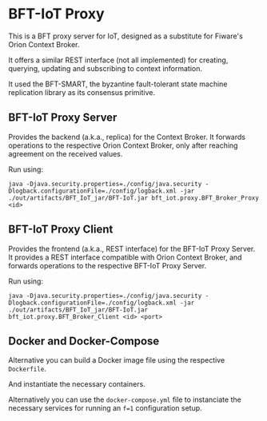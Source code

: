 # BFT-IoT Proxy

This is a BFT proxy server for IoT, designed as a substitute for Fiware's Orion Context Broker.

It offers a similar REST interface (not all implemented) for creating, querying, updating and subscribing to context 
information.

It used the BFT-SMART, the byzantine fault-tolerant state machine replication library as its consensus primitive.

## BFT-IoT Proxy Server

Provides the backend (a.k.a., replica) for the Context Broker.
It forwards operations to the respective Orion Context Broker, only after reaching agreement on the received values.

Run using:

`java -Djava.security.properties=./config/java.security -Dlogback.configurationFile=./config/logback.xml -jar ./out/artifacts/BFT_IoT_jar/BFT-IoT.jar bft_iot.proxy.BFT_Broker_Proxy <id>`

## BFT-IoT Proxy Client
Provides the frontend (a.k.a., REST interface) for the BFT-IoT Proxy Server.
It provides a REST interface compatible with Orion Context Broker, and forwards operations to the respective BFT-IoT Proxy Server.

Run using:

`java -Djava.security.properties=./config/java.security -Dlogback.configurationFile=./config/logback.xml -jar ./out/artifacts/BFT_IoT_jar/BFT-IoT.jar bft_iot.proxy.BFT_Broker_Client <id> <port>`


## Docker and Docker-Compose

Alternative you can build a Docker image file using the respective `Dockerfile`.

And instantiate the necessary containers.

Alternatively you can use the `docker-compose.yml` file to instanciate the necessary services for running an `f=1` configuration setup.

